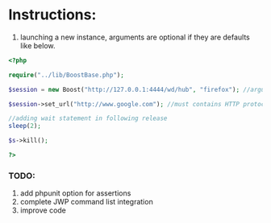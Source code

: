 Instructions:
=========
1. launching a new instance, arguments are optional if they are defaults like below.

```php
<?php

require("../lib/BoostBase.php");

$session = new Boost("http://127.0.0.1:4444/wd/hub", "firefox"); //arguments are optional for constructor. 

$session->set_url("http://www.google.com"); //must contains HTTP protocol. 

//adding wait statement in following release
sleep(2);

$s->kill();

?>
```

### TODO:

1. add phpunit option for assertions
2. complete JWP command list integration
3. improve code



